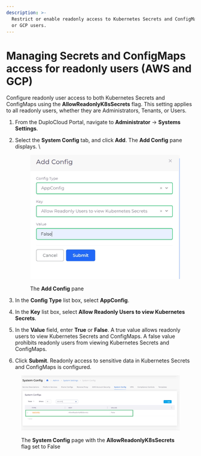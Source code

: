 ```yaml
---
description: >-
  Restrict or enable readonly access to Kubernetes Secrets and ConfigMap for AWS
  or GCP users.
---
```


# Managing Secrets and ConfigMaps access for readonly users (AWS and GCP)

Configure readonly user access to both Kubernetes Secrets and ConfigMaps using the **AllowReadonlyK8sSecrets** flag. This setting applies to all readonly users, whether they are Administrators, Tenants, or Users.

1. From the DuploCloud Portal, navigate to **Administrator** -> **Systems Settings**.
2.  Select the **System Config** tab, and click **Add**. The **Add Config** pane displays. \




    <div align="left"><figure><img src="../../.gitbook/assets/add config secret access.png" alt="" width="416"><figcaption><p>The <strong>Add Config</strong> pane </p></figcaption></figure></div>
3. In the **Config Type** list box, select **AppConfig**.
4. In the **Key** list box, select **Allow Readonly Users to view Kubernetes Secrets**.&#x20;
5. In the **Value** field, enter **True** or **False**. A true value allows readonly users to view Kubernetes Secrets and ConfigMaps. A false value prohibits readonly users from viewing Kubernetes Secrets and ConfigMaps.&#x20;
6. Click **Submit**. Readonly access to sensitive data in Kubernetes Secrets and ConfigMaps is configured.&#x20;

<figure><img src="../../.gitbook/assets/read only.png" alt=""><figcaption><p>The <strong>System Config</strong> page with the <strong>AllowReadonlyK8sSecrets</strong> flag set to False</p></figcaption></figure>

